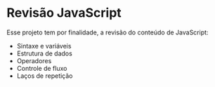 # Revisão JavaScript

Esse projeto tem por finalidade, a revisão do conteúdo de JavaScript:

- Sintaxe e variáveis
- Estrutura de dados
- Operadores
- Controle de fluxo
- Laços de repetição